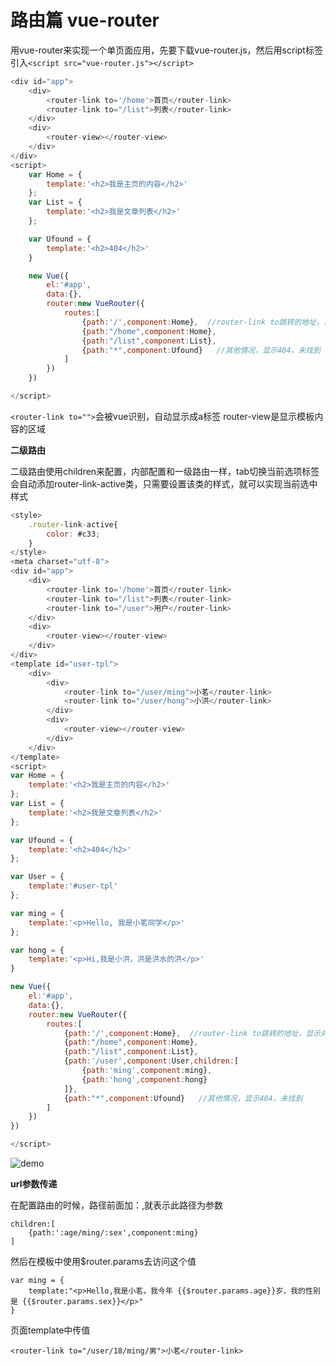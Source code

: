 # 路由篇 vue-router

用vue-router来实现一个单页面应用，先要下载vue-router.js，然后用script标签引入```<script src="vue-router.js"></script>```
```javascript
<div id="app">
    <div>
        <router-link to='/home'>首页</router-link>
        <router-link to="/list">列表</router-link>
    </div>
    <div>
        <router-view></router-view>
    </div>
</div>
<script>
    var Home = {
        template:'<h2>我是主页的内容</h2>'
    };
    var List = {
        template:'<h2>我是文章列表</h2>'
    };

    var Ufound = {
        template:'<h2>404</h2>'
    }

    new Vue({
        el:'#app',
        data:{},
        router:new VueRouter({
            routes:[
                {path:'/',component:Home},  //router-link to跳转的地址，显示对应的组件
                {path:"/home",component:Home},
                {path:"/list",component:List},
                {path:"*",component:Ufound}   //其他情况，显示404，未找到
            ]
        })
    })

</script>
```
```<router-link to="">```会被vue识别，自动显示成a标签 router-view是显示模板内容的区域

**二级路由**

二级路由使用children来配置，内部配置和一级路由一样，tab切换当前选项标签会自动添加router-link-active类，只需要设置该类的样式，就可以实现当前选中样式
```javascript
<style>
    .router-link-active{
        color: #c33;
    }
</style>
<meta charset="utf-8">
<div id="app">
    <div>
        <router-link to='/home'>首页</router-link>
        <router-link to="/list">列表</router-link>
        <router-link to="/user">用户</router-link>
    </div>
    <div>
        <router-view></router-view>
    </div>
</div>
<template id="user-tpl">
    <div>
        <div>
            <router-link to="/user/ming">小茗</router-link>
            <router-link to="/user/hong">小洪</router-link>
        </div>
        <div>
            <router-view></router-view>
        </div>
    </div>
</template>
<script>
var Home = {
    template:'<h2>我是主页的内容</h2>'
};
var List = {
    template:'<h2>我是文章列表</h2>'
};

var Ufound = {
    template:'<h2>404</h2>'
};

var User = {
    template:'#user-tpl'
};

var ming = {
    template:'<p>Hello, 我是小茗同学</p>'
};

var hong = {
    template:'<p>Hi,我是小洪，洪是洪水的洪</p>'
}

new Vue({
    el:'#app',
    data:{},
    router:new VueRouter({
        routes:[
            {path:'/',component:Home},  //router-link to跳转的地址，显示对应的组件
            {path:"/home",component:Home},
            {path:"/list",component:List},
            {path:'/user',component:User,children:[
                {path:'ming',component:ming},
                {path:'hong',component:hong}
            ]},
            {path:"*",component:Ufound}   //其他情况，显示404，未找到
        ]
    })
})

</script>
```
![demo](./img/vue2-1.png)

**url参数传递**

在配置路由的时候，路径前面加：,就表示此路径为参数

```
children:[
    {path:':age/ming/:sex',component:ming}
]
```
然后在模板中使用$router.params去访问这个值
```
var ming = {
    template:"<p>Hello,我是小茗，我今年 {{$router.params.age}}岁，我的性别是 {{$router.params.sex}}</p>"
}
```
页面template中传值
```
<router-link to="/user/18/ming/男">小茗</router-link>
```
